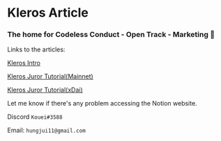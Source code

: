 # Kleros Article

### The home for Codeless Conduct - Open Track - Marketing 📝

Links to the articles:

[Kleros Intro](https://codelesss.notion.site/What-is-Kleros-5e0a6fcb4d2f445d9e4aa71ae521f606)

[Kleros Juror Tutorial(Mainnet)](https://www.notion.so/codelesss/Kleros-Juror-Tutorial-Mainnet-2b4f49165ff642bab377c37b7051a943)

[Kleros Juror Tutorial(xDai)](https://www.notion.so/codelesss/Kleros-Juror-Tutorial-Gnosis-xDAI-0486388183814359a06ba1639d0ae9e2)



Let me know if there's any problem accessing the Notion website.

Discord `Kouei#3588`

Email: `hungjui11@gmail.com`
